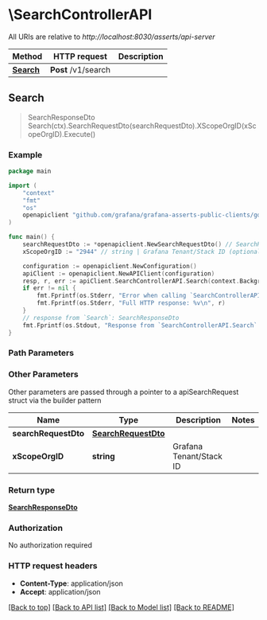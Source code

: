 # \SearchControllerAPI

All URIs are relative to *http://localhost:8030/asserts/api-server*

Method | HTTP request | Description
------------- | ------------- | -------------
[**Search**](SearchControllerAPI.md#Search) | **Post** /v1/search | 



## Search

> SearchResponseDto Search(ctx).SearchRequestDto(searchRequestDto).XScopeOrgID(xScopeOrgID).Execute()



### Example

```go
package main

import (
	"context"
	"fmt"
	"os"
	openapiclient "github.com/grafana/grafana-asserts-public-clients/go/gcom"
)

func main() {
	searchRequestDto := *openapiclient.NewSearchRequestDto() // SearchRequestDto | 
	xScopeOrgID := "2944" // string | Grafana Tenant/Stack ID (optional)

	configuration := openapiclient.NewConfiguration()
	apiClient := openapiclient.NewAPIClient(configuration)
	resp, r, err := apiClient.SearchControllerAPI.Search(context.Background()).SearchRequestDto(searchRequestDto).XScopeOrgID(xScopeOrgID).Execute()
	if err != nil {
		fmt.Fprintf(os.Stderr, "Error when calling `SearchControllerAPI.Search``: %v\n", err)
		fmt.Fprintf(os.Stderr, "Full HTTP response: %v\n", r)
	}
	// response from `Search`: SearchResponseDto
	fmt.Fprintf(os.Stdout, "Response from `SearchControllerAPI.Search`: %v\n", resp)
}
```

### Path Parameters



### Other Parameters

Other parameters are passed through a pointer to a apiSearchRequest struct via the builder pattern


Name | Type | Description  | Notes
------------- | ------------- | ------------- | -------------
 **searchRequestDto** | [**SearchRequestDto**](SearchRequestDto.md) |  | 
 **xScopeOrgID** | **string** | Grafana Tenant/Stack ID | 

### Return type

[**SearchResponseDto**](SearchResponseDto.md)

### Authorization

No authorization required

### HTTP request headers

- **Content-Type**: application/json
- **Accept**: application/json

[[Back to top]](#) [[Back to API list]](../README.md#documentation-for-api-endpoints)
[[Back to Model list]](../README.md#documentation-for-models)
[[Back to README]](../README.md)

